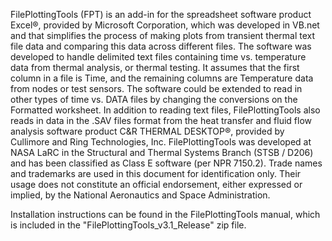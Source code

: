 FilePlottingTools (FPT) is an add-in for the spreadsheet software product Excel®, provided by Microsoft Corporation, which was developed in VB.net and that simplifies the process of making plots from transient thermal text file data and comparing this data across different files. The software was developed to handle delimited text files containing time vs. temperature data from thermal analysis, or thermal testing. It assumes that the first column in a file is Time, and the remaining columns are Temperature data from nodes or test sensors. The software could be extended to read in other types of time vs. DATA files by changing the conversions on the Formatted worksheet. In addition to reading text files, FilePlottingTools also reads in data in the .SAV files format from the heat transfer and fluid flow analysis software product C&R THERMAL DESKTOP®, provided by Cullimore and Ring Technologies, Inc.
FilePlottingTools was developed at NASA LaRC in the Structural and Thermal Systems Branch (STSB / D206) and has been classified as Class E software (per NPR 7150.2). Trade names and trademarks are used in this document for identification only. Their usage does not constitute an official endorsement, either expressed or implied, by the National Aeronautics and Space Administration.

Installation instructions can be found in the FilePlottingTools manual, which is included in the "FilePlottingTools_v3.1_Release" zip file.

